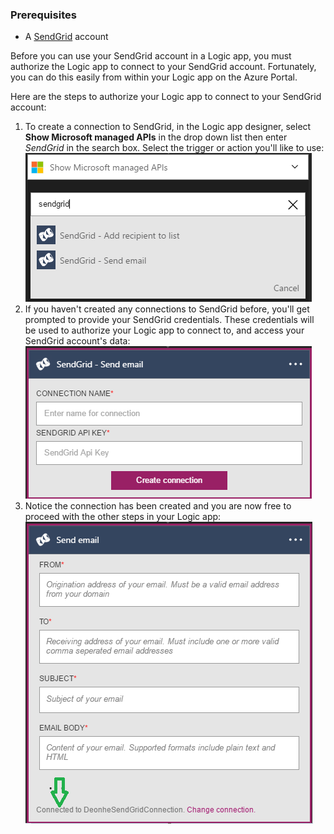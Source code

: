 ### <a name="prerequisites"></a>Prerequisites
- A [SendGrid](https://www.SendGrid.com/) account 

Before you can use your SendGrid account in a Logic app, you must authorize the Logic app to connect to your SendGrid account. Fortunately, you can do this easily from within your Logic app on the Azure Portal. 

Here are the steps to authorize your Logic app to connect to your SendGrid account:

1. To create a connection to SendGrid, in the Logic app designer, select **Show Microsoft managed APIs** in the drop down list then enter *SendGrid* in the search box. Select the trigger or action you'll like to use:  
  ![SendGrid step 1](./media/connectors-create-api-sendgrid/sendgrid-1.png)
2. If you haven't created any connections to SendGrid before, you'll get prompted to provide your SendGrid credentials. These credentials will be used to authorize your Logic app to connect to, and access your SendGrid account's data:  
  ![SendGrid step 2](./media/connectors-create-api-sendgrid/sendgrid-2.png)
3. Notice the connection has been created and you are now free to proceed with the other steps in your Logic app:  
  ![SendGrid step 3](./media/connectors-create-api-sendgrid/sendgrid-3.png)   


<!--HONumber=Oct16_HO2-->


